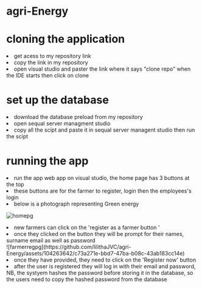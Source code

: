 # agri-Energy
<h1>cloning the application</h1>
<li>get acess to my repository link</li></li>
<li>copy the link in my repository </li></li>
<li>open visual studio and paster the link where it says "clone repo" when the IDE starts then click on clone</li></li>

<h1>set up the database</h1>
<li>download the database preload from my repository </li></li>
  <li>open sequal server managment studio</li>
<li>copy all the scipt and paste it in sequal server managent studio then run the scipt</li></li>

<h1>running the app </h1>
<li>run the app web app on visual studio, the home page  has 3 buttons at the top</li></li>
<li>these buttons are for the farmer to register, login then the employees's login  </li></li>

<li>below is a photograph representing  Green energy </li></li>


![homepg](https://github.com/lilithaJVC/agri-Energy/assets/104263642/603f4d20-2261-48d5-ad39-51c9d9be46c8)

<li>new farmers can click on the 'register as a farmer button '</li></li>
<li>once they clicked on the button they will be prompt for their names, surname email as well as password</li></li>
![farmerregpg](https://github.com/lilithaJVC/agri-Energy/assets/104263642/c73a271e-bbd7-47ba-b08c-43ab183cc14e)
<li>once they have provided, they need to click on the 'Register now' button</li></li>
<li>after the user is registered they will log in with their email and password, NB, the systyem hashes the password before storing it in the database, so the users need to copy the hashed password from the  database</li></li>

